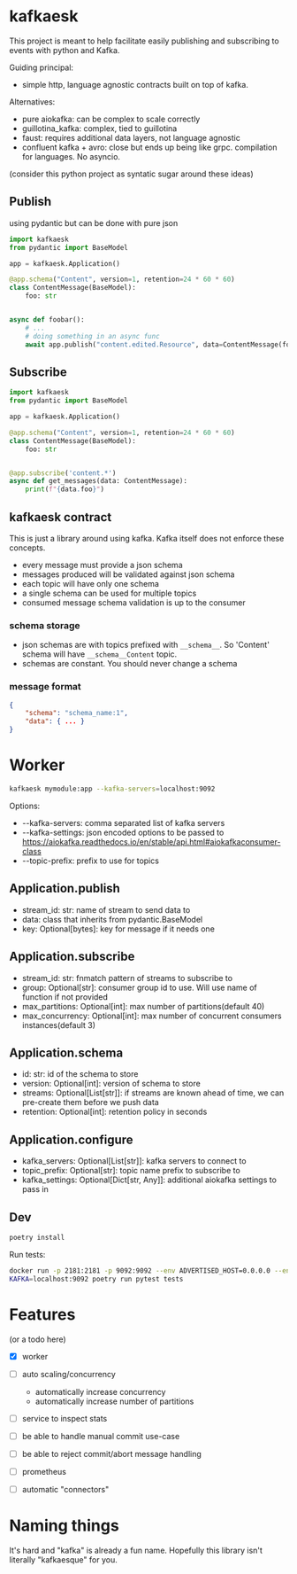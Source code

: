 # kafkaesk

This project is meant to help facilitate easily publishing and subscribing to events with python and Kafka.

Guiding principal:
 - simple http, language agnostic contracts built on top of kafka.

Alternatives:
 - pure aiokafka: can be complex to scale correctly
 - guillotina_kafka: complex, tied to guillotina
 - faust: requires additional data layers, not language agnostic
 - confluent kafka + avro: close but ends up being like grpc. compilation for languages. No asyncio.

(consider this python project as syntatic sugar around these ideas)

## Publish

using pydantic but can be done with pure json

```python
import kafkaesk
from pydantic import BaseModel

app = kafkaesk.Application()

@app.schema("Content", version=1, retention=24 * 60 * 60)
class ContentMessage(BaseModel):
    foo: str


async def foobar():
    # ...
    # doing something in an async func
    await app.publish("content.edited.Resource", data=ContentMessage(foo="bar"))
```


## Subscribe


```python
import kafkaesk
from pydantic import BaseModel

app = kafkaesk.Application()

@app.schema("Content", version=1, retention=24 * 60 * 60)
class ContentMessage(BaseModel):
    foo: str


@app.subscribe('content.*')
async def get_messages(data: ContentMessage):
    print(f"{data.foo}")

```


## kafkaesk contract

This is just a library around using kafka.
Kafka itself does not enforce these concepts.

- every message must provide a json schema
- messages produced will be validated against json schema
- each topic will have only one schema
- a single schema can be used for multiple topics
- consumed message schema validation is up to the consumer


### schema storage

- json schemas are with topics prefixed with `__schema__`. So 'Content' schema will have `__schema__Content` topic.
- schemas are constant. You should never change a schema

### message format

```json
{
    "schema": "schema_name:1",
    "data": { ... }
}
```


# Worker

```bash
kafkaesk mymodule:app --kafka-servers=localhost:9092
```

Options:

 - --kafka-servers: comma separated list of kafka servers
 - --kafka-settings: json encoded options to be passed to https://aiokafka.readthedocs.io/en/stable/api.html#aiokafkaconsumer-class
 - --topic-prefix: prefix to use for topics


## Application.publish

- stream_id: str: name of stream to send data to
- data: class that inherits from pydantic.BaseModel
- key: Optional[bytes]: key for message if it needs one

## Application.subscribe

- stream_id: str: fnmatch pattern of streams to subscribe to
- group: Optional[str]: consumer group id to use. Will use name of function if not provided
- max_partitions: Optional[int]: max number of partitions(default 40)
- max_concurrency: Optional[int]: max number of concurrent consumers instances(default 3)


## Application.schema

- id: str: id of the schema to store
- version: Optional[int]: version of schema to store
- streams: Optional[List[str]]: if streams are known ahead of time, we can pre-create them before we push data
- retention: Optional[int]: retention policy in seconds


## Application.configure

- kafka_servers: Optional[List[str]]: kafka servers to connect to
- topic_prefix: Optional[str]: topic name prefix to subscribe to
- kafka_settings: Optional[Dict[str, Any]]: additional aiokafka settings to pass in

## Dev

```bash
poetry install
```

Run tests:

```bash
docker run -p 2181:2181 -p 9092:9092 --env ADVERTISED_HOST=0.0.0.0 --env ADVERTISED_PORT=9092 spotify/kafka
KAFKA=localhost:9092 poetry run pytest tests
```

# Features

(or a todo here)

- [x] worker
- [ ] auto scaling/concurrency
    - automatically increase concurrency
    - automatically increase number of partitions
- [ ] service to inspect stats
- [ ] be able to handle manual commit use-case
- [ ] be able to reject commit/abort message handling
- [ ] prometheus
- [ ] automatic "connectors"


# Naming things

It's hard and "kafka" is already a fun name. Hopefully this library isn't literally "kafkaesque" for you.
